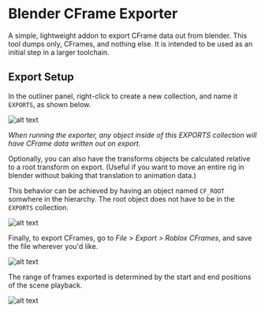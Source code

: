 # Blender CFrame Exporter
A simple, lightweight addon to export CFrame data out from blender. This tool dumps only, CFrames, and nothing else. It is intended to be used as an initial step in a larger toolchain.

## Export Setup
In the outliner panel, right-click to create a new collection, and name it `EXPORTS`, as shown below.

![alt text](https://github.com/zoebasil/blender-cf-exporter/raw/master/readme_imgs/collection_2.png)

*When running the exporter, any object inside of this EXPORTS collection will have CFrame data written out on export.*

Optionally, you can also have the transforms objects be calculated relative to a root transform on export. (Useful if you want to move an entire rig in blender without baking that translation to animation data.)

This behavior can be achieved by having an object named `CF_ROOT` somwhere in the hierarchy. The root object does not have to be in the `EXPORTS` collection.

![alt text](https://github.com/zoebasil/blender-cf-exporter/raw/master/readme_imgs/root.png)

Finally, to export CFrames, go to *File > Export > Roblox CFrames*, and save the file wherever you'd like.

![alt text](https://github.com/zoebasil/blender-cf-exporter/raw/master/readme_imgs/export_dropdown.png)

The range of frames exported is determined by the start and end positions of the scene playback.

![alt text](https://github.com/zoebasil/blender-cf-exporter/raw/master/readme_imgs/start_end.png)